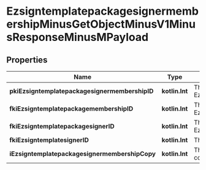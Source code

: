 
# EzsigntemplatepackagesignermembershipMinusGetObjectMinusV1MinusResponseMinusMPayload

## Properties
Name | Type | Description | Notes
------------ | ------------- | ------------- | -------------
**pkiEzsigntemplatepackagesignermembershipID** | **kotlin.Int** | The unique ID of the Ezsigntemplatepackagesignermembership | 
**fkiEzsigntemplatepackagemembershipID** | **kotlin.Int** | The unique ID of the Ezsigntemplatepackagemembership | 
**fkiEzsigntemplatepackagesignerID** | **kotlin.Int** | The unique ID of the Ezsigntemplatepackagesigner | 
**fkiEzsigntemplatesignerID** | **kotlin.Int** | The unique ID of the Ezsigntemplatesigner | 
**iEzsigntemplatepackagesignermembershipCopy** | **kotlin.Int** | The Copy number in case of multiple copies. |  [optional]



